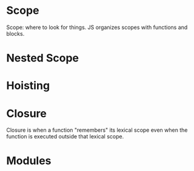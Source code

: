 Scope
=====

Scope: where to look for things. JS organizes scopes with functions and
blocks.

# Nested Scope

# Hoisting

# Closure

Closure is when a function "remembers" its lexical scope even when the
function is executed outside that lexical scope.

# Modules

